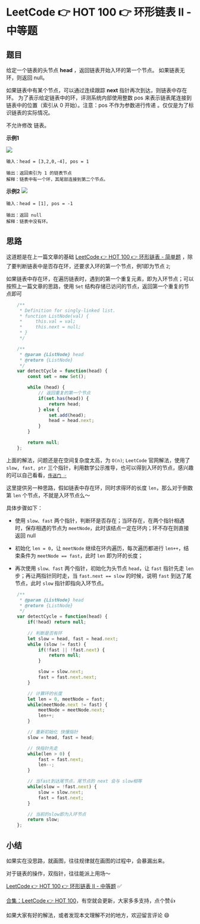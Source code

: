 # LeetCode 👉 HOT 100 👉 环形链表 II - 中等题

## 题目

给定一个链表的头节点  **head** ，返回链表开始入环的第一个节点。 如果链表无环，则返回 null。

如果链表中有某个节点，可以通过连续跟踪 **next** 指针再次到达，则链表中存在环。 为了表示给定链表中的环，评测系统内部使用整数 pos 来表示链表尾连接到链表中的位置（索引从 0 开始）。注意：pos 不作为参数进行传递 。仅仅是为了标识链表的实际情况。

不允许修改 链表。


**示例1**

![](https://assets.leetcode.com/uploads/2018/12/07/circularlinkedlist.png)     

    输入：head = [3,2,0,-4], pos = 1

    输出：返回索引为 1 的链表节点
    解释：链表中有一个环，其尾部连接到第二个节点。

**示例2**
![](https://assets.leetcode-cn.com/aliyun-lc-upload/uploads/2018/12/07/circularlinkedlist_test3.png)

    输入：head = [1], pos = -1

    输出：返回 null
    解释：链表中没有环。

## 思路

这道题是在上一篇文章的基础 [LeetCode 👉 HOT 100 👉 环形链表 - 简单题](https://juejin.cn/post/7064389074093604895) ，除了要判断链表中是否存在环，还要求入环的第一个节点，例1即为节点 `2`;

如果链表中存在环，在遍历链表时，遇到的第一个重复元素，即为入环节点；可以按照上一篇文章的思路，使用 `Set` 结构存储已访问的节点，返回第一个重复的节点即可

```js
    /**
     * Definition for singly-linked list.
     * function ListNode(val) {
     *     this.val = val;
     *     this.next = null;
     * }
     */

    /**
     * @param {ListNode} head
     * @return {ListNode}
     */
    var detectCycle = function(head) {
        const set = new Set();

        while (head) {
            // 返回重复的第一个节点
            if(set.has(head)) {
                return head;
            } else {
                set.add(head);
                head = head.next;
            }
        }

        return null;
    };
```

上面的解法，问题还是在空间复杂度太高，为 `O(n)`; `LeetCode` 官网解法，使用了 `slow, fast, ptr` 三个指针，利用数学公示推导，也可以得到入环的节点，感兴趣的可以自己看看，[`传送门 ☞`](https://leetcode-cn.com/problems/linked-list-cycle-ii/solution/huan-xing-lian-biao-ii-by-leetcode-solution/)

这里提供另一种思路，假如链表中存在环，同时求得环的长度 `len`，那么对于倒数第 `len` 个节点，不就是入环节点么～

具体步骤如下：

- 使用 `slow、fast` 两个指针，判断环是否存在；当环存在，在两个指针相遇时，保存相遇的节点为 `meetNode`，此时该结点一定在环内；环不存在则直接返回 null
  
- 初始化 `len = 0`，让 `meetNode` 继续在环内遍历，每次遍历都进行 `len++`，结束条件为 `meetNode == fast`，此时 `len` 即为环的长度；

- 再次使用 `slow、fast` 两个指针，初始化为头节点 `head`，让 `fast` 指针先走 `len` 步；再让两指针同时走，当 `fast.next == slow` 的时候，说明 `fast` 到达了尾节点，此时 `slow` 指针即指向入环节点。

```js
    /**
     * @param {ListNode} head
     * @return {ListNode}
     */
    var detectCycle = function(head) {
        if(!head) return null;
        
        // 判断是否有环
        let slow = head, fast = head.next;
        while (slow != fast) {
            if(!fast || !fast.next) {
                return null;
            }

            slow = slow.next;
            fast = fast.next.next;
        }

        // 计算环的长度
        let len = 0, meetNode = fast;
        while(meetNode.next != fast) {
            meetNode = meetNode.next;
            len++;
        }

        // 重新初始化 快慢指针
        slow = head, fast = head;

        // 快指针先走
        while(len > 0) {
            fast = fast.next;
            len--;
        }

        // 当fast到达尾节点，尾节点的 next 会与 slow相等
        while(slow = !fast.next) {
            slow = slow.next;
            fast = fast.next;
        }

        // 当前的slow即为入环节点
        return slow;
    };
```

## 小结

如果实在没思路，就画图，往往规律就在画图的过程中，会暴漏出来。

对于链表的操作，双指针，往往能派上用场～


[LeetCode 👉 HOT 100 👉 环形链表 II - 中等题](https://leetcode-cn.com/problems/linked-list-cycle-ii/) ✅


[合集：LeetCode 👉 HOT 100](https://juejin.cn/column/7029946677398077476)，有空就会更新，大家多多支持，点个赞👍

如果大家有好的解法，或者发现本文理解不对的地方，欢迎留言评论 😄


